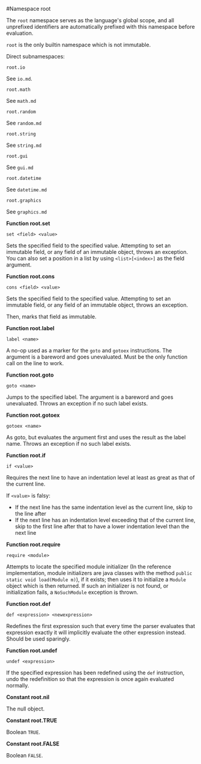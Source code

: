 #Namespace root

The `root` namespace serves as the language's global scope, and all unprefixed identifiers are automatically prefixed with this namespace before evaluation.

`root` is the only builtin namespace which is not immutable.

Direct subnamespaces:

```
root.io
```

See `io.md`.

```
root.math
```

See `math.md`

```
root.random
```

See `random.md`


```
root.string
```

See `string.md`

```
root.gui
```

See `gui.md`

```
root.datetime
```

See `datetime.md`

```
root.graphics
```

See `graphics.md`

**Function root.set**

```
set <field> <value>
```

Sets the specified field to the specified value. Attempting to set an immutable field, or any field of an immutable object, throws an exception. You can also set a position in a list by using `<list>[<index>]` as the field argument.

**Function root.cons**

```
cons <field> <value>
```

Sets the specified field to the specified value. Attempting to set an immutable field, or any field of an immutable object, throws an exception.

Then, marks that field as immutable.

**Function root.label**

```
label <name>
```

A no-op used as a marker for the `goto` and `gotoex` instructions. The argument is a bareword and goes unevaluated. Must be the only function call on the line to work.

**Function root.goto**

```
goto <name>
```

Jumps to the specified label.  The argument is a bareword and goes unevaluated. Throws an exception if no such label exists.

**Function root.gotoex**

```
gotoex <name>
```

As goto, but evaluates the argument first and uses the result as the label name. Throws an exception if no such label exists.

**Function root.if**

```
if <value>
```

Requires the next line to have an indentation level at least as great as that of the current line.

If `<value>` is falsy:
 - If the next line has the same indentation level as the current line, skip to the line after
 - If the next line has an indentation level exceeding that of the current line, skip to the first line after that to have a lower indentation level than the next line

**Function root.require**

```
require <module>
```

Attempts to locate the specified module initializer (In the reference implementation, module initializers are java classes with the method `public static void load(Module m)`), if it exists; then uses it to initialize a `Module` object which is then returned. If such an initializer is not found, or initialization fails, a `NoSuchModule` exception is thrown.

**Function root.def**

```
def <expression> <newexpression>
```

Redefines the first expression such that every time the parser evaluates that expression exactly it will implicitly evaluate the other expression instead. Should be used sparingly.

**Function root.undef**

```
undef <expression>
```

If the specified expression has been redefined using the `def` instruction, undo the redefinition so that the expression is once again evaluated normally.

**Constant root.nil**

The null object.

**Constant root.TRUE**

Boolean `TRUE`.

**Constant root.FALSE**

Boolean `FALSE`.

